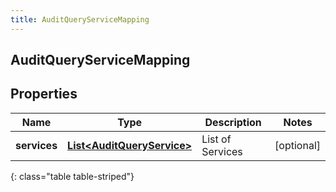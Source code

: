 ```yaml
---
title: AuditQueryServiceMapping
---
```

## AuditQueryServiceMapping


## Properties

| Name | Type | Description | Notes |
| ------------ | ------------- | ------------- | ------------- |
| **services** | <!----><!---->[**List&lt;AuditQueryService&gt;**](AuditQueryService.html)<!----> | List of Services |  [optional] |
{: class="table table-striped"}



